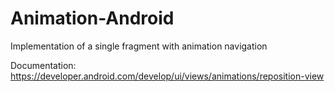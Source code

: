 # Animation-Android
Implementation of a single fragment with animation navigation

Documentation: https://developer.android.com/develop/ui/views/animations/reposition-view
